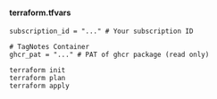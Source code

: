 #### terraform.tfvars
```
subscription_id = "..." # Your subscription ID

# TagNotes Container
ghcr_pat = "..." # PAT of ghcr package (read only)
```

```
terraform init
terraform plan
terraform apply
```

